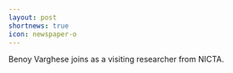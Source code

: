 ```yaml
---
layout: post
shortnews: true
icon: newspaper-o
---
```


Benoy Varghese joins as a visiting researcher from NICTA.